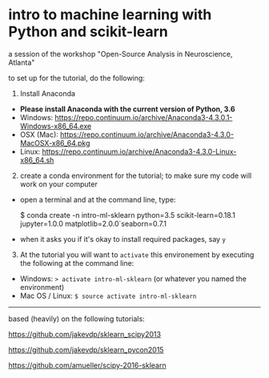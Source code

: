 # intro to machine learning with Python and scikit-learn

a session of the workshop "Open-Source Analysis in Neuroscience, Atlanta"

to set up for the tutorial, do the following:
1. Install Anaconda
 * **Please install Anaconda with the current version of Python, 3.6**
 * Windows: https://repo.continuum.io/archive/Anaconda3-4.3.0.1-Windows-x86_64.exe
 * OSX (Mac): https://repo.continuum.io/archive/Anaconda3-4.3.0-MacOSX-x86_64.pkg
 * Linux: https://repo.continuum.io/archive/Anaconda3-4.3.0-Linux-x86_64.sh
2. create a conda environment for the tutorial; to make sure my code will work on your computer
 * open a terminal and at the command line, type:
  
    $ conda create -n intro-ml-sklearn python=3.5 scikit-learn=0.18.1 jupyter=1.0.0 matplotlib=2.0.0`seaborn=0.7.1
 
 * when it asks you if it's okay to install required packages, say `y`
 
3. At the tutorial you will want to `activate` this environement by executing the following at the command line:
  * Windows: `> activate intro-ml-sklearn` (or whatever you named the environment)
  * Mac OS / Linux: `$ source activate intro-ml-sklearn`

----------------------------------------------------------------------

based (heavily) on the following tutorials:

https://github.com/jakevdp/sklearn_scipy2013

https://github.com/jakevdp/sklearn_pycon2015

https://github.com/amueller/scipy-2016-sklearn
